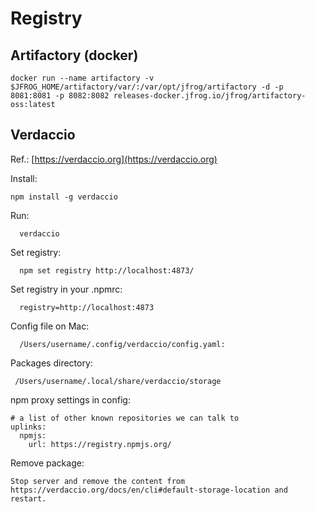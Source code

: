 # Registry
## Artifactory (docker)
```
docker run --name artifactory -v $JFROG_HOME/artifactory/var/:/var/opt/jfrog/artifactory -d -p 8081:8081 -p 8082:8082 releases-docker.jfrog.io/jfrog/artifactory-oss:latest
```

## Verdaccio
Ref.: [https://verdaccio.org](https://verdaccio.org)

Install:

    npm install -g verdaccio

Run:

      verdaccio

Set registry:

      npm set registry http://localhost:4873/

Set registry in your .npmrc:

      registry=http://localhost:4873

Config file on Mac:

      /Users/username/.config/verdaccio/config.yaml:

Packages directory:

     /Users/username/.local/share/verdaccio/storage

npm proxy settings in config:
```
# a list of other known repositories we can talk to
uplinks:
  npmjs:
    url: https://registry.npmjs.org/
```

Remove package:

    Stop server and remove the content from https://verdaccio.org/docs/en/cli#default-storage-location and restart.
